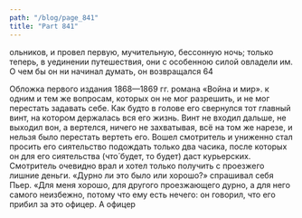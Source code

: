 ```yaml
---
path: "/blog/page_841"
title: "Part 841"
---
```


ольников, и провел первую, мучительную, бессонную ночь; только теперь, в уединении путешествия, они с особенною силой овладели им. О чем бы он ни начинал думать, он возвращался
64

Обложка первого издания 1868—1869 гг. романа «Война и мир».
к одним и тем же вопросам, которых он не мог разрешить, и не мог перестать задавать себе. Как будто в голове его свернулся тот главный винт, на котором держалась вся его жизнь. Винт не входил дальше, не выходил вон, а вертелся, ничего не захватывая, всё на том же нарезе, и нельзя было перестать вертеть его.
Вошел смотритель и униженно стал просить его сиятельство подождать только два часика, после которых он для его сиятельства (что́ будет, то будет) даст курьерских. Смотритель очевидно врал и хотел только получить с проезжего лишние деньги. «Дурно ли это было или хорошо?» спрашивал себя Пьер. «Для меня хорошо, для другого проезжающего дурно, а для него самого неизбежно, потому что ему есть нечего: он говорил, что его прибил за это офицер. А офицер 

